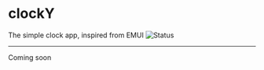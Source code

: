 # clockY
The simple clock app, inspired from EMUI 
![Status](https://img.shields.io/badge/Activity%20-Inactive-%20%23FF5733)

---

Coming soon 
